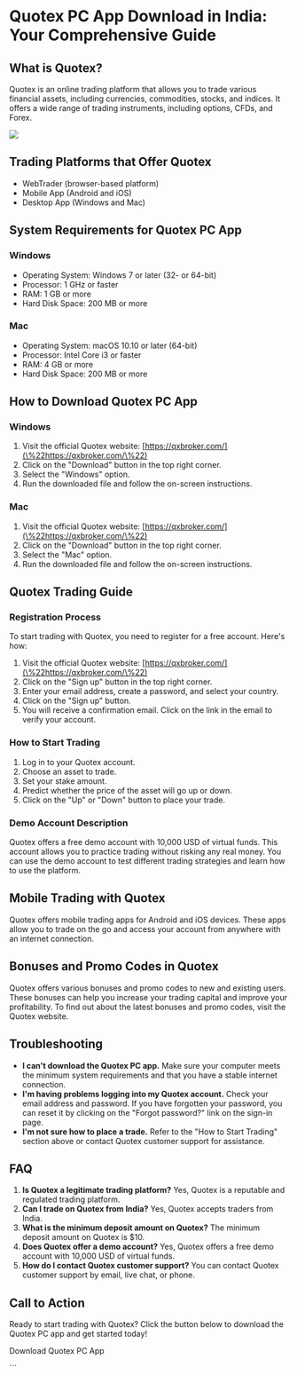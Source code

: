 # Quotex PC App Download in India: Your Comprehensive Guide

## What is Quotex?

Quotex is an online trading platform that allows you to trade various
financial assets, including currencies, commodities, stocks, and
indices. It offers a wide range of trading instruments, including
options, CFDs, and Forex.

[![](https://static.quotex.io/files/10_en/300_250.jpg)](https://traff.sbs/brokerqxlid)

## Trading Platforms that Offer Quotex

-   WebTrader (browser-based platform)
-   Mobile App (Android and iOS)
-   Desktop App (Windows and Mac)

## System Requirements for Quotex PC App

### Windows

-   Operating System: Windows 7 or later (32- or 64-bit)
-   Processor: 1 GHz or faster
-   RAM: 1 GB or more
-   Hard Disk Space: 200 MB or more

### Mac

-   Operating System: macOS 10.10 or later (64-bit)
-   Processor: Intel Core i3 or faster
-   RAM: 4 GB or more
-   Hard Disk Space: 200 MB or more

## How to Download Quotex PC App

### Windows

1.  Visit the official Quotex website:
    [https://qxbroker.com/](\%22https://qxbroker.com/\%22)
2.  Click on the "Download" button in the top right corner.
3.  Select the "Windows" option.
4.  Run the downloaded file and follow the on-screen instructions.

### Mac

1.  Visit the official Quotex website:
    [https://qxbroker.com/](\%22https://qxbroker.com/\%22)
2.  Click on the "Download" button in the top right corner.
3.  Select the "Mac" option.
4.  Run the downloaded file and follow the on-screen instructions.

## Quotex Trading Guide

### Registration Process

To start trading with Quotex, you need to register for a free account.
Here\'s how:

1.  Visit the official Quotex website:
    [https://qxbroker.com/](\%22https://qxbroker.com/\%22)
2.  Click on the "Sign up" button in the top right corner.
3.  Enter your email address, create a password, and select your
    country.
4.  Click on the "Sign up" button.
5.  You will receive a confirmation email. Click on the link in the
    email to verify your account.

### How to Start Trading

1.  Log in to your Quotex account.
2.  Choose an asset to trade.
3.  Set your stake amount.
4.  Predict whether the price of the asset will go up or down.
5.  Click on the "Up" or "Down" button to place your trade.

### Demo Account Description

Quotex offers a free demo account with 10,000 USD of virtual funds. This
account allows you to practice trading without risking any real money.
You can use the demo account to test different trading strategies and
learn how to use the platform.

## Mobile Trading with Quotex

Quotex offers mobile trading apps for Android and iOS devices. These
apps allow you to trade on the go and access your account from anywhere
with an internet connection.

## Bonuses and Promo Codes in Quotex

Quotex offers various bonuses and promo codes to new and existing users.
These bonuses can help you increase your trading capital and improve
your profitability. To find out about the latest bonuses and promo
codes, visit the Quotex website.

## Troubleshooting

-   **I can\'t download the Quotex PC app.** Make sure your computer
    meets the minimum system requirements and that you have a stable
    internet connection.
-   **I\'m having problems logging into my Quotex account.** Check your
    email address and password. If you have forgotten your password, you
    can reset it by clicking on the "Forgot password?" link on the
    sign-in page.
-   **I\'m not sure how to place a trade.** Refer to the "How to
    Start Trading" section above or contact Quotex customer support
    for assistance.

## FAQ

1.  **Is Quotex a legitimate trading platform?** Yes, Quotex is a
    reputable and regulated trading platform.
2.  **Can I trade on Quotex from India?** Yes, Quotex accepts traders
    from India.
3.  **What is the minimum deposit amount on Quotex?** The minimum
    deposit amount on Quotex is \$10.
4.  **Does Quotex offer a demo account?** Yes, Quotex offers a free demo
    account with 10,000 USD of virtual funds.
5.  **How do I contact Quotex customer support?** You can contact Quotex
    customer support by email, live chat, or phone.

## Call to Action

Ready to start trading with Quotex? Click the button below to download
the Quotex PC app and get started today!

Download Quotex PC App

\`\`\`

